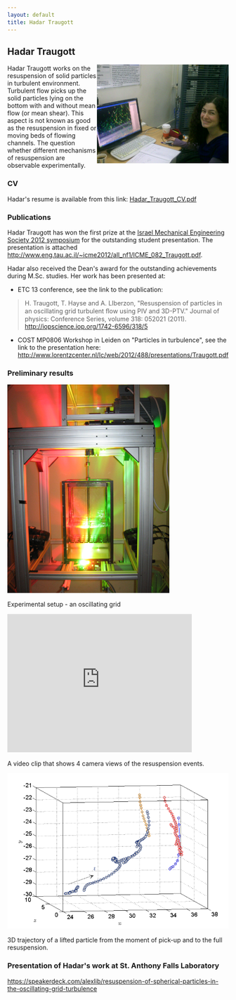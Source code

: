 ```yaml
---
layout: default
title: Hadar Traugott
---
```


## Hadar Traugott

<html>
<img src = "../images/020320111917.jpg" align = "right" width = "300">
</html>

Hadar Traugott works on the resuspension of solid particles in turbulent environment. Turbulent flow picks up the solid particles lying on the bottom with and without mean flow (or mean shear). This aspect is not known as good as the resuspension in fixed or moving beds of flowing channels. The question whether different mechanisms of resuspension are observable experimentally. 


### CV

Hadar's resume is available from this link: [Hadar_Traugott_CV.pdf](https://dl.dropbox.com/u/5266698/hadar_traugott_CV.pdf)


### Publications

Hadar Traugott has won the first prize at the [Israel Mechanical Engineering Society 2012 symposium](http://www.icme2012.org.il/) for the outstanding student presentation. The presentation is attached  <http://www.eng.tau.ac.il/~icme2012/all_nf1/ICME_082_Traugott.pdf>. 



Hadar also received the Dean's award for the outstanding achievements during M.Sc. studies. Her work has been presented at:

* ETC 13 conference, see the link to the publication:

> H. Traugott, T. Hayse and A. LIberzon, "Resuspension of particles in an oscillating grid turbulent ﬂow using PIV and 3D-PTV." Journal of physics: Conference Series, volume 318: 052021 (2011). <http://iopscience.iop.org/1742-6596/318/5>

* COST MP0806 Workshop in Leiden on "Particles in turbulence", see the link to the presentation here: <http://www.lorentzcenter.nl/lc/web/2012/488/presentations/Traugott.pdf>





### Preliminary results

![](../images/3D-PTV_setup.png)

Experimental setup - an oscillating grid

<iframe width="420" height="315" src="http://www.youtube.com/embed/etKxG-DiMG8" frameborder="0" allowfullscreen></iframe>

A video clip that shows 4 camera views of the resuspension events.


![](../images/traj19.png)

3D trajectory of a lifted particle from the moment of pick-up and to the full resuspension. 


### Presentation of Hadar's work at St. Anthony Falls Laboratory

<https://speakerdeck.com/alexlib/resuspension-of-spherical-particles-in-the-oscillating-grid-turbulence>
